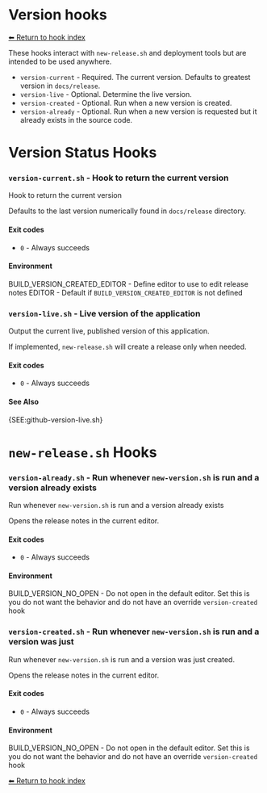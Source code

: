 # Version hooks

[⬅ Return to hook index](index.md)

These hooks interact with `new-release.sh` and deployment tools but are intended to be used anywhere.

- `version-current` - Required. The current version. Defaults to greatest version in `docs/release`.
- `version-live` - Optional. Determine the live version.
- `version-created` - Optional. Run when a new version is created.
- `version-already` - Optional. Run when a new version is requested but it already exists in the source code.

# Version Status Hooks


### `version-current.sh` - Hook to return the current version

Hook to return the current version

Defaults to the last version numerically found in `docs/release` directory.

#### Exit codes

- `0` - Always succeeds

#### Environment

BUILD_VERSION_CREATED_EDITOR - Define editor to use to edit release notes
EDITOR - Default if `BUILD_VERSION_CREATED_EDITOR` is not defined

### `version-live.sh` - Live version of the application

Output the current live, published version of this application.

If implemented, `new-release.sh` will create a release only when needed.

#### Exit codes

- `0` - Always succeeds

#### See Also

{SEE:github-version-live.sh}

# `new-release.sh` Hooks


### `version-already.sh` - Run whenever `new-version.sh` is run and a version already exists

Run whenever `new-version.sh` is run and a version already exists

Opens the release notes in the current editor.

#### Exit codes

- `0` - Always succeeds

#### Environment

BUILD_VERSION_NO_OPEN - Do not open in the default editor. Set this is you do not want the behavior and do not have an override `version-created` hook

### `version-created.sh` - Run whenever `new-version.sh` is run and a version was just

Run whenever `new-version.sh` is run and a version was just created.

Opens the release notes in the current editor.

#### Exit codes

- `0` - Always succeeds

#### Environment

BUILD_VERSION_NO_OPEN - Do not open in the default editor. Set this is you do not want the behavior and do not have an override `version-created` hook

[⬅ Return to hook index](index.md)
